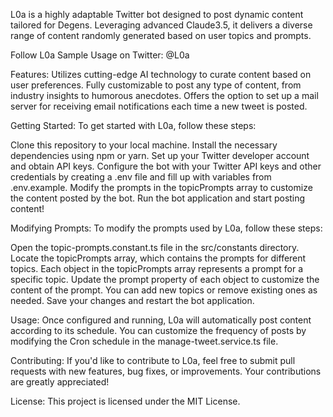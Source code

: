 L0a is a highly adaptable Twitter bot designed to post dynamic content tailored for Degens. Leveraging advanced Claude3.5, it delivers a diverse range of content randomly generated based on user topics and prompts.

Follow L0a Sample Usage on Twitter: @L0a

Features:
Utilizes cutting-edge AI technology to curate content based on user preferences.
Fully customizable to post any type of content, from industry insights to humorous anecdotes.
Offers the option to set up a mail server for receiving email notifications each time a new tweet is posted.

Getting Started:
To get started with L0a, follow these steps:

Clone this repository to your local machine.
Install the necessary dependencies using npm or yarn.
Set up your Twitter developer account and obtain API keys.
Configure the bot with your Twitter API keys and other credentials by creating a .env file and fill up with variables from .env.example.
Modify the prompts in the topicPrompts array to customize the content posted by the bot.
Run the bot application and start posting content!

Modifying Prompts:
To modify the prompts used by L0a, follow these steps:

Open the topic-prompts.constant.ts file in the src/constants directory.
Locate the topicPrompts array, which contains the prompts for different topics.
Each object in the topicPrompts array represents a prompt for a specific topic.
Update the prompt property of each object to customize the content of the prompt.
You can add new topics or remove existing ones as needed.
Save your changes and restart the bot application.

Usage:
Once configured and running, L0a will automatically post content according to its schedule. You can customize the frequency of posts by modifying the Cron schedule in the manage-tweet.service.ts file.

Contributing:
If you'd like to contribute to L0a, feel free to submit pull requests with new features, bug fixes, or improvements. Your contributions are greatly appreciated!

License:
This project is licensed under the MIT License.



